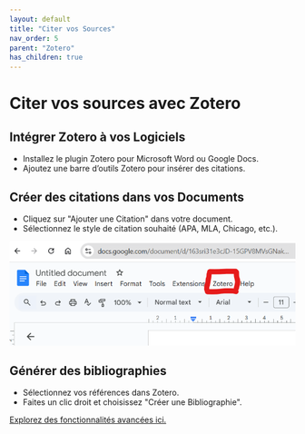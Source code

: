 ```yaml
---
layout: default
title: "Citer vos Sources"
nav_order: 5
parent: "Zotero"
has_children: true
---
```


# Citer vos sources avec Zotero

## Intégrer Zotero à vos Logiciels
- Installez le plugin Zotero pour Microsoft Word ou Google Docs.
- Ajoutez une barre d’outils Zotero pour insérer des citations.

## Créer des citations dans vos Documents
- Cliquez sur "Ajouter une Citation" dans votre document.
- Sélectionnez le style de citation souhaité (APA, MLA, Chicago, etc.).

![Z](/assets/images/references/zotero/6.png)

## Générer des bibliographies
- Sélectionnez vos références dans Zotero.
- Faites un clic droit et choisissez "Créer une Bibliographie".

[Explorez des fonctionnalités avancées ici.](/bibliographie/zotero/advanced-features.html)
